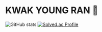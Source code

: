 # KWAK YOUNG RAN 🤪
![GitHub stats](https://github-readme-stats.vercel.app/api?username=youngran99&show_icons=true&theme=radical)
[![Solved.ac Profile](http://mazassumnida.wtf/api/v2/generate_badge?boj=qazwsx12)](https://solved.ac/qazwsx12/)

<!---
youngran99/youngran99 is a ✨ special ✨ repository because its `README.md` (this file) appears on your GitHub profile.
You can click the Preview link to take a look at your changes.
--->
